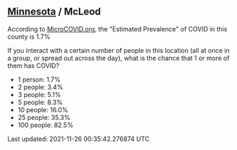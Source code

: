 
## [Minnesota](/united-states/minnesota) / McLeod

According to [MicroCOVID.org](http://microcovid.org),
the "Estimated Prevalence" of COVID in this county is 1.7%

If you interact with a certain number of people in this location
(all at once in a group, or spread out across the day), what is the chance that
1 or more of them has COVID?

- 1 person: 1.7%
- 2 people: 3.4%
- 3 people: 5.1%
- 5 people: 8.3%
- 10 people: 16.0%
- 25 people: 35.3%
- 100 people: 82.5%

Last updated: 2021-11-26 00:35:42.276874 UTC
